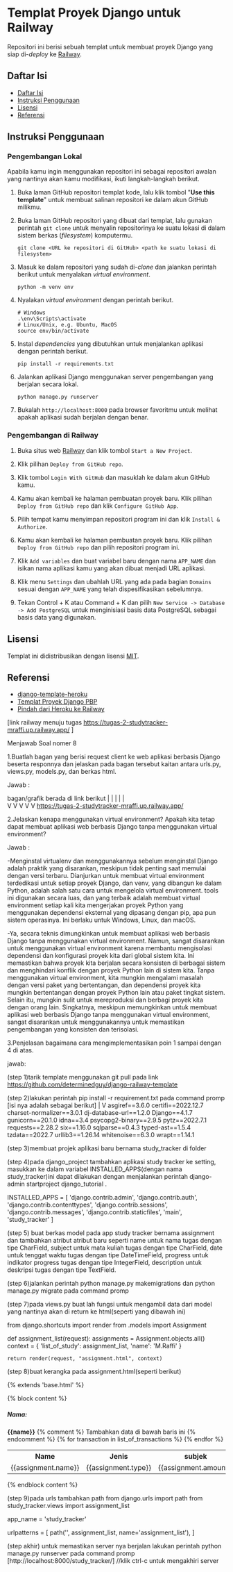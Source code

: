# Templat Proyek Django untuk Railway

Repositori ini berisi sebuah templat untuk membuat proyek Django yang siap di-*deploy* ke [Railway](https://railway.app/).

## Daftar Isi

- [Daftar Isi](#daftar-isi)
- [Instruksi Penggunaan](#instruksi-penggunaan)
- [Lisensi](#lisensi)
- [Referensi](#referensi)

## Instruksi Penggunaan

### Pengembangan Lokal

Apabila kamu ingin menggunakan repositori ini sebagai repositori awalan yang nantinya akan kamu modifikasi, ikuti langkah-langkah berikut.

1. Buka laman GitHub repositori templat kode, lalu klik tombol "**Use this template**"
   untuk membuat salinan repositori ke dalam akun GitHub milikmu.

2. Buka laman GitHub repositori yang dibuat dari templat, lalu gunakan perintah
   `git clone` untuk menyalin repositorinya ke suatu lokasi di dalam sistem
   berkas (*filesystem*) komputermu.

   ```shell
   git clone <URL ke repositori di GitHub> <path ke suatu lokasi di filesystem>
   ```

3. Masuk ke dalam repositori yang sudah di-*clone* dan jalankan perintah berikut
   untuk menyalakan *virtual environment*.

   ```shell
   python -m venv env
   ```

4. Nyalakan *virtual environment* dengan perintah berikut.

   ```shell
   # Windows
   .\env\Scripts\activate
   # Linux/Unix, e.g. Ubuntu, MacOS
   source env/bin/activate
   ```

5. Instal *dependencies* yang dibutuhkan untuk menjalankan aplikasi dengan perintah berikut.

   ```shell
   pip install -r requirements.txt
   ```

6. Jalankan aplikasi Django menggunakan server pengembangan yang berjalan secara lokal.

   ```shell
   python manage.py runserver
   ```

7. Bukalah `http://localhost:8000` pada browser favoritmu untuk melihat apakah aplikasi sudah berjalan dengan benar.

### Pengembangan di Railway

1. Buka situs web [Railway](https://railway.app/) dan klik tombol `Start a New Project`.

2. Klik pilihan `Deploy from GitHub repo`.

3. Klik tombol `Login With GitHub` dan masuklah ke dalam akun GitHub kamu.

4. Kamu akan kembali ke halaman pembuatan proyek baru. Klik pilihan `Deploy from GitHub repo` dan klik `Configure GitHub App`.

5. Pilih tempat kamu menyimpan repositori program ini dan klik `Install & Authorize`.

6. Kamu akan kembali ke halaman pembuatan proyek baru. Klik pilihan `Deploy from GitHub repo` dan pilih repositori program ini.

7. Klik `Add variables` dan buat variabel baru dengan nama `APP_NAME` dan isikan nama aplikasi kamu yang akan dibuat menjadi URL aplikasi.

8. Klik menu `Settings` dan ubahlah URL yang ada pada bagian `Domains` sesuai dengan `APP_NAME` yang telah dispesifikasikan sebelumnya.

9. Tekan Control + K atau Command + K dan pilih `New Service -> Database -> Add PostgreSQL` untuk menginisiasi basis data PostgreSQL sebagai basis data yang digunakan.

## Lisensi

Templat ini didistribusikan dengan lisensi [MIT](LICENSE).

## Referensi

- [django-template-heroku](https://github.com/laymonage/django-template-heroku)
- [Templat Proyek Django PBP](https://github.com/pbp-fasilkom-ui/django-pbp-template)
- [Pindah dari Heroku ke Railway](https://determinedguy.github.io/cecoret/heroku-to-railway/)

[link railway menuju tugas https://tugas-2-studytracker-mraffi.up.railway.app/ ]

Menjawab Soal nomer 8

1.Buatlah bagan yang berisi request client ke web aplikasi berbasis Django beserta responnya dan jelaskan pada bagan tersebut kaitan antara urls.py, views.py, models.py, dan berkas html.

Jawab : 

bagan/grafik berada di link berikut
|  |   |   |   |   
V  V   V   V   V
https://tugas-2-studytracker-mraffi.up.railway.app/

2.Jelaskan kenapa menggunakan virtual environment? Apakah kita tetap dapat membuat aplikasi web berbasis Django tanpa menggunakan virtual environment?

Jawab :

-Menginstal virtualenv dan menggunakannya sebelum menginstal Django adalah praktik yang disarankan, meskipun tidak penting saat memulai dengan versi terbaru. Dianjurkan untuk membuat virtual environment terdedikasi untuk setiap proyek Django, dan venv, yang dibangun ke dalam Python, adalah salah satu cara untuk mengelola virtual environment. tools ini digunakan secara luas, dan yang terbaik adalah membuat virtual environment setiap kali kita mengerjakan proyek Python yang menggunakan dependensi eksternal yang dipasang dengan pip, apa pun sistem operasinya. Ini berlaku untuk Windows, Linux, dan macOS.

-Ya, secara teknis dimungkinkan untuk membuat aplikasi web berbasis Django tanpa menggunakan virtual environment. Namun, sangat disarankan untuk menggunakan virtual environment karena membantu mengisolasi dependensi dan konfigurasi proyek kita dari global sistem kita. Ini memastikan bahwa proyek kita berjalan secara konsisten di berbagai sistem dan menghindari konflik dengan proyek Python lain di sistem kita.
Tanpa menggunakan virtual environment, kita mungkin mengalami masalah dengan versi paket yang bertentangan, dan dependensi proyek kita mungkin bertentangan dengan proyek Python lain atau paket tingkat sistem. Selain itu, mungkin sulit untuk mereproduksi dan berbagi proyek kita dengan orang lain.
Singkatnya, meskipun memungkinkan untuk membuat aplikasi web berbasis Django tanpa menggunakan virtual environment, sangat disarankan untuk menggunakannya untuk memastikan pengembangan yang konsisten dan terisolasi.

3.Penjelasan bagaimana cara mengimplementasikan poin 1 sampai dengan 4 di atas.

jawab:

(step 1)tarik template menggunakan git pull pada link https://github.com/determinedguy/django-railway-template

(step 2)lakukan perintah pip install -r requirement.txt pada command promp
[isi nya adalah sebagai berikut]
|
V
asgiref==3.6.0
certifi==2022.12.7
charset-normalizer==3.0.1
dj-database-url==1.2.0
Django==4.1.7
gunicorn==20.1.0
idna==3.4
psycopg2-binary==2.9.5
pytz==2022.7.1
requests==2.28.2
six==1.16.0
sqlparse==0.4.3
typed-ast==1.5.4
tzdata==2022.7
urllib3==1.26.14
whitenoise==6.3.0
wrapt==1.14.1

(step 3)membuat projek aplikasi baru bernama study_tracker di folder 

(step 4)pada django_project tambahkan aplikasi study tracker ke setting, masukkan ke dalam variabel INSTALLED_APPS(dengan nama study_tracker)ini dapat dilakukan dengan menjalankan perintah django-admin startproject django_tutorial .

INSTALLED_APPS = [
    'django.contrib.admin',
    'django.contrib.auth',
    'django.contrib.contenttypes',
    'django.contrib.sessions',
    'django.contrib.messages',
    'django.contrib.staticfiles',
    'main',
    'study_tracker'
]

(step 5) buat berkas model pada app study tracker bernama assignment dan tambahkan atribut atribut baru seperti
name untuk nama tugas dengan tipe CharField,
subject untuk mata kuliah tugas dengan tipe CharField,
date untuk tenggat waktu tugas dengan tipe DateTimeField,
progress untuk indikator progress tugas dengan tipe IntegerField,
description untuk deskripsi tugas dengan tipe TextField.

(step 6)jalankan perintah python manage.py makemigrations dan python manage.py migrate pada command promp

(step 7)pada views.py buat lah fungsi untuk mengambil data dari model yang nantinya akan di return ke html(seperti yang dibawah ini)

from django.shortcuts import render
from .models import Assignment

def assignment_list(request):
    assignments = Assignment.objects.all()
    context = {
        'list_of_study': assignment_list,
        'name': 'M.Raffi'
    }

    return render(request, "assignment.html", context)





(step 8)buat kerangka pada assignment.html(seperti berikut)

{% extends 'base.html' %}

{% block content %}
<h5>Nama: </h5>
<b>{{name}}</b>

<table>
    <tr>
        <th>Name</th>
        <th>Jenis</th>
        <th>subjek</th>
        <th>progress</th>
        <th>description</th>
    </tr>
    {% comment %} Tambahkan data di bawah baris ini {% endcomment %}
    {% for transaction in list_of_transactions %}
    <tr>
        <td>{{assignment.name}}</td>
        <td>{{assignment.type}}</td>
        <td>{{assignment.amount}}</td>
        <td>{{assignment.date}}</td>
        <td>{{assignment.description}}</td>
    </tr>
{% endfor %}
</table>

{% endblock content %}

(step 9)pada urls tambahkan path
from django.urls import path
from study_tracker.views import assignment_list 

app_name = 'study_tracker'

urlpatterns = [
    path('', assignment_list, name='assignment_list'),
]

(step akhir) untuk memastikan server nya berjalan lakukan perintah python manage.py runserver pada command promp [http://localhost:8000/study_tracker/] //klik ctrl-c untuk mengakhiri server

